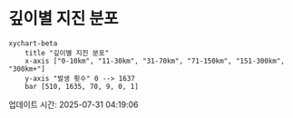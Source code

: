 # 깊이별 지진 분포

```mermaid
xychart-beta
    title "깊이별 지진 분포"
    x-axis ["0-10km", "11-30km", "31-70km", "71-150km", "151-300km", "300km+"]
    y-axis "발생 횟수" 0 --> 1637
    bar [510, 1635, 70, 9, 0, 1]
```

업데이트 시간: 2025-07-31 04:19:06
